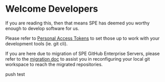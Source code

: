 # Welcome Developers

If you are reading this, then that means SPE has deemed you worthy enough to develop software for us.

Please refer to [Personal Access Tokens](PATS.MD) to set those up to work with your development tools (ie. git cli).

If you are here due to migration of SPE GitHub Enterprise Servers, please refer to the [migration doc](MIGRATION.MD) to assist you in reconfiguring your local git workspace to reach the migrated repositories.

push test

